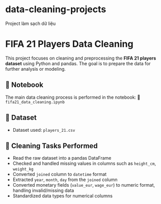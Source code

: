 # data-cleaning-projects
Project làm sạch dữ liệu
# FIFA 21 Players Data Cleaning

This project focuses on cleaning and preprocessing the **FIFA 21 players dataset** using Python and pandas. The goal is to prepare the data for further analysis or modeling.

## 📘 Notebook

The main data cleaning process is performed in the notebook:
📄 `fifa21_data_cleaning.ipynb` 

## 📂 Dataset

- Dataset used: `players_21.csv`

## 🧹 Cleaning Tasks Performed

- Read the raw dataset into a pandas DataFrame
- Checked and handled missing values in columns such as `height_cm`, `weight_kg`
- Converted `joined` column to `datetime` format
- Extracted `year`, `month`, `day` from the `joined` column
- Converted monetary fields (`value_eur`, `wage_eur`) to numeric format, handling invalid/missing data
- Standardized data types for numerical columns

